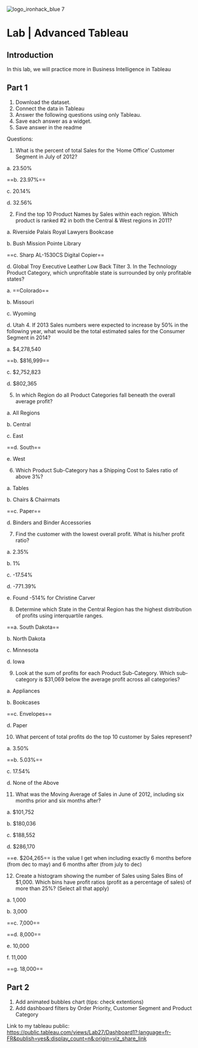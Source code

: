 ![logo_ironhack_blue 7](https://user-images.githubusercontent.com/23629340/40541063-a07a0a8a-601a-11e8-91b5-2f13e4e6b441.png)

# Lab | Advanced Tableau

## Introduction

In this lab, we will practice more in Business Intelligence in Tableau

## Part 1

1. Download the dataset.
2. Connect the data in Tableau
3. Answer the following questions using only Tableau. 
4. Save each answer as a widget. 
5. Save answer in the readme

Questions:
1. What is the percent of total Sales for the ‘Home Office’ Customer Segment in July of 2012?

a. 23.50%

==b. 23.97%==

c. 20.14%

d. 32.56%

2. Find the top 10 Product Names by Sales within each region. Which product is ranked #2 in both the Central
& West regions in 2011?

a. Riverside Palais Royal Lawyers Bookcase

b. Bush Mission Pointe Library

==c. Sharp AL-1530CS Digital Copier==

d. Global Troy Executive Leather Low Back Tilter
3. In the Technology Product Category, which unprofitable state is surrounded by only profitable states?

a. ==Colorado==

b. Missouri

c. Wyoming

d. Utah
4. If 2013 Sales numbers were expected to increase by 50% in the following year, what would be the total
estimated sales for the Consumer Segment in 2014?

a. $4,278,540

==b. $816,999==

c. $2,752,823

d. $802,365

5. In which Region do all Product Categories fall beneath the overall average profit?

a. All Regions

b. Central

c. East

==d. South==

e. West

6. Which Product Sub-Category has a Shipping Cost to Sales ratio of above 3%?

a. Tables

b. Chairs & Chairmats

==c. Paper==

d. Binders and Binder Accessories

7. Find the customer with the lowest overall profit. What is his/her profit ratio?

a. 2.35%

b. 1%

c. -17.54%

d. -771.39%

e. Found -514% for Christine Carver

8. Determine which State in the Central Region has the highest distribution of profits using interquartile
ranges.

==a. South Dakota==

b. North Dakota

c. Minnesota

d. Iowa

9. Look at the sum of profits for each Product Sub-Category. Which sub-category is $31,069 below the
average profit across all categories?

a. Appliances

b. Bookcases

==c. Envelopes==

d. Paper

10. What percent of total profits do the top 10 customer by Sales represent?

a. 3.50%

==b. 5.03%==

c. 17.54%

d. None of the Above

11. What was the Moving Average of Sales in June of 2012, including six months prior and six months after?

a. $101,752

b. $180,036

c. $188,552

d. $286,170

==e. $204,265== is the value I get when including exactly 6 months before (from dec to may) and 6 months after (from july to dec)

12. Create a histogram showing the number of Sales using Sales Bins of $1,000. Which bins have profit ratios
(profit as a percentage of sales) of more than 25%? (Select all that apply)

a. 1,000

b. 3,000

==c. 7,000==

==d. 8,000==

e. 10,000

f. 11,000

==g. 18,000==


## Part 2
1. Add animated bubbles chart (tips: check extentions)
2. Add dashboard filters by Order Priority, Customer Segment and Product Category

Link to my tableau public: 
https://public.tableau.com/views/Lab27/Dashboard1?:language=fr-FR&publish=yes&:display_count=n&:origin=viz_share_link
